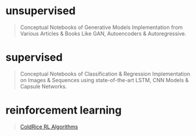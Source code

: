 # unsupervised
> Conceptual Notebooks of Generative Models Implementation from Various Articles &amp; Books Like GAN, Autoencoders &amp; Autoregressive.

# supervised
> Conceptual Notebooks of Classification & Regression Implementation on Images & Sequences using state-of-the-art LSTM, CNN Models & Capsule Networks.

# reinforcement learning
> [ColdRice RL Algorithms](https://github.com/wildonion/ColdRice/tree/master/coldrice/rl/)